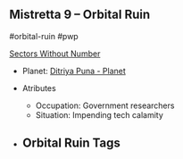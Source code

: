 ## Mistretta 9 &ndash; Orbital Ruin

#orbital-ruin #pwp

[Sectors Without Number](https://sectorswithoutnumber.com/sector/bfDcBzTtgpeyLUfwzjio/orbitalRuin/guDNSz0TKbVkq9pVQcF5)

- Planet: [Ditriya Puna - Planet](../../../Gaming/StarsWithoutNumber/PiratesWithoutPlunder/Ditriya%20Puna%20-%20Planet.md)

- Atributes
	- Occupation: Government researchers
	- Situation: Impending tech calamity

- Orbital Ruin Tags
	- 
